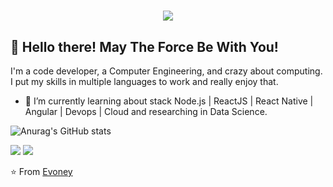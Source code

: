 <h1 align="center">
  <img src="https://ik.imagekit.io/dfw3q47dv0/SW_bad_feeling_-Mvspio6t.gif" />
</h1>

## 👋 Hello there! May The Force Be With You!

I'm a code developer, a Computer Engineering, and crazy about computing. I put my skills in multiple languages to work and really enjoy that.

- 🌱 I’m currently learning about stack Node.js | ReactJS | React Native | Angular | Devops | Cloud and researching in Data Science.

![Anurag's GitHub stats](https://github-readme-stats.vercel.app/api?username=evoney&show_icons=true&theme=transparent)

![](https://raw.githubusercontent.com/evoney/github-stats/master/generated/overview.svg)
![](https://raw.githubusercontent.com/evoney/github-stats/master/generated/languages.svg)

⭐ From [Evoney](https://github.com/Evoney/)
